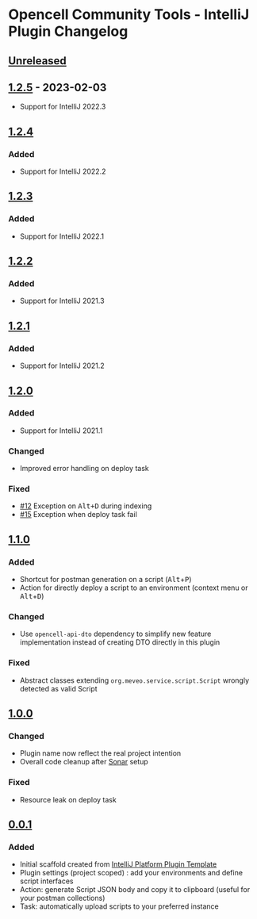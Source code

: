 <!-- Keep a Changelog guide -> https://keepachangelog.com -->

# Opencell Community Tools - IntelliJ Plugin Changelog

## [Unreleased]

## [1.2.5] - 2023-02-03
- Support for IntelliJ 2022.3

## [1.2.4]

### Added
- Support for IntelliJ 2022.2

## [1.2.3]

### Added
- Support for IntelliJ 2022.1

## [1.2.2]

### Added
- Support for IntelliJ 2021.3

## [1.2.1]

### Added
- Support for IntelliJ 2021.2

## [1.2.0]

### Added
- Support for IntelliJ 2021.1

### Changed
- Improved error handling on deploy task

### Fixed
- [#12](https://github.com/Halvra/opencell-intellij-plugin/issues/12) Exception on <kbd>Alt+D</kbd> during indexing
- [#15](https://github.com/Halvra/opencell-intellij-plugin/issues/15) Exception when deploy task fail

## [1.1.0]

### Added
- Shortcut for postman generation on a script (<kbd>Alt</kbd>+<kbd>P</kbd>)
- Action for directly deploy a script to an environment (context menu or <kbd>Alt</kbd>+<kbd>D</kbd>)

### Changed
- Use `opencell-api-dto` dependency to simplify new feature implementation instead of creating DTO directly in this plugin

### Fixed
- Abstract classes extending `org.meveo.service.script.Script` wrongly detected as valid Script

## [1.0.0]

### Changed
- Plugin name now reflect the real project intention
- Overall code cleanup after [Sonar](https://sonarcloud.io/dashboard?id=opencell-intellij-plugin) setup

### Fixed
- Resource leak on deploy task

## [0.0.1]

### Added
- Initial scaffold created from [IntelliJ Platform Plugin Template](https://github.com/JetBrains/intellij-platform-plugin-template)
- Plugin settings (project scoped) : add your environments and define script interfaces
- Action: generate Script JSON body and copy it to clipboard (useful for your postman collections)
- Task: automatically upload scripts to your preferred instance

[Unreleased]: https://github.com/Halvra/opencell-intellij-plugin/compare/v1.2.5...HEAD
[1.2.5]: https://github.com/Halvra/opencell-intellij-plugin/compare/v1.2.4...v1.2.5
[1.2.4]: https://github.com/Halvra/opencell-intellij-plugin/compare/v1.2.3...v1.2.4
[1.2.3]: https://github.com/Halvra/opencell-intellij-plugin/compare/v1.2.2...v1.2.3
[1.2.2]: https://github.com/Halvra/opencell-intellij-plugin/compare/v1.2.1...v1.2.2
[1.2.1]: https://github.com/Halvra/opencell-intellij-plugin/compare/v1.2.0...v1.2.1
[1.2.0]: https://github.com/Halvra/opencell-intellij-plugin/compare/v1.1.0...v1.2.0
[1.1.0]: https://github.com/Halvra/opencell-intellij-plugin/compare/v1.0.0...v1.1.0
[1.0.0]: https://github.com/Halvra/opencell-intellij-plugin/compare/v0.0.1...v1.0.0
[0.0.1]: https://github.com/Halvra/opencell-intellij-plugin/commits/v0.0.1
